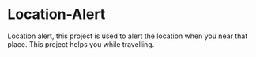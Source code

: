 # Location-Alert
Location alert,  this project is used to alert the location when you near that place. This project helps you while travelling.
